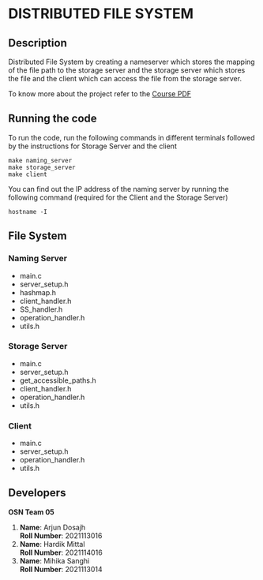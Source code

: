 # DISTRIBUTED FILE SYSTEM

## Description
Distributed File System by creating a nameserver which stores the mapping of the file path to the storage server and the storage server which stores the file and the client which can access the file from the storage server.

To know more about the project refer to the  [Course PDF](./Course%20Project%20Operating%20Systems%20and%20Networks.pdf) </a>



## Running the code

To run the code, run the following commands in different terminals followed by the instructions for Storage Server and the client

```
make naming_server
make storage_server
make client
```

You can find out the IP address of the naming server by running the following command (required for the Client and the Storage Server)
```
hostname -I
```

## File System

### Naming Server

- main.c
- server_setup.h
- hashmap.h
- client_handler.h
- SS_handler.h
- operation_handler.h
- utils.h

### Storage Server

- main.c
- server_setup.h
- get_accessible_paths.h
- client_handler.h
- operation_handler.h
- utils.h

### Client

- main.c
- server_setup.h
- operation_handler.h
- utils.h

## Developers

**OSN Team 05**

1. **Name**: Arjun Dosajh  
   **Roll Number**: 2021113016
2. **Name**: Hardik Mittal  
   **Roll Number**: 2021114016
3. **Name**: Mihika Sanghi  
   **Roll Number**: 2021113014
